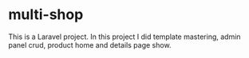 # multi-shop
This is a Laravel project. In this project I did template mastering, admin panel crud, product home and details page show.
